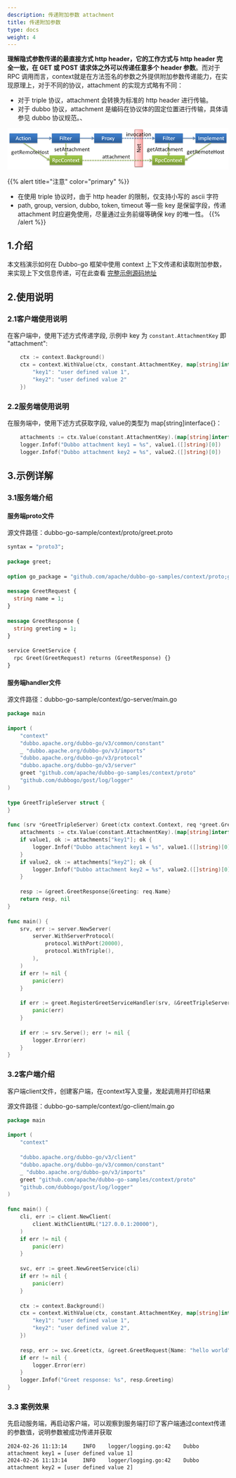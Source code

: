 ```yaml
---
description: 传递附加参数 attachment
title: 传递附加参数
type: docs
weight: 4
---
```


**理解隐式参数传递的最直接方式 http header，它的工作方式与 http header 完全一致，在 GET 或 POST 请求体之外可以传递任意多个 header 参数**。而对于 RPC 调用而言，context就是在方法签名的参数之外提供附加参数传递能力，在实现原理上，对于不同的协议，attachment 的实现方式略有不同：
* 对于 triple 协议，attachment 会转换为标准的 http header 进行传输。
* 对于 dubbo 协议，attachment 是编码在协议体的固定位置进行传输，具体请参见 dubbo 协议规范。、

![/user-guide/images/context.png](/imgs/user/context.png)

{{% alert title="注意" color="primary" %}}
* 在使用 triple 协议时，由于 http header 的限制，仅支持小写的 ascii 字符
* path, group, version, dubbo, token, timeout 等一些 key 是保留字段，传递 attachment 时应避免使用，尽量通过业务前缀等确保 key 的唯一性。
{{% /alert %}}

## 1.介绍

本文档演示如何在 Dubbo-go 框架中使用 context 上下文传递和读取附加参数，来实现上下文信息传递，可在此查看  <a href="https://github.com/apache/dubbo-go-samples/tree/main/context" target="_blank">完整示例源码地址</a>

## 2.使用说明
### 2.1客户端使用说明

在客户端中，使用下述方式传递字段, 示例中 key 为 `constant.AttachmentKey` 即 "attachment":

```go
	ctx := context.Background()
	ctx = context.WithValue(ctx, constant.AttachmentKey, map[string]interface{}{
        "key1": "user defined value 1",
        "key2": "user defined value 2"
	})
```

### 2.2服务端使用说明

在服务端中，使用下述方式获取字段, value的类型为 map[string]interface{}：
```go
    attachments := ctx.Value(constant.AttachmentKey).(map[string]interface{})
    logger.Infof("Dubbo attachment key1 = %s", value1.([]string)[0])
    logger.Infof("Dubbo attachment key2 = %s", value2.([]string)[0])
```

## 3.示例详解

### 3.1服务端介绍

#### 服务端proto文件

源文件路径：dubbo-go-sample/context/proto/greet.proto

```protobuf
syntax = "proto3";

package greet;

option go_package = "github.com/apache/dubbo-go-samples/context/proto;greet";

message GreetRequest {
  string name = 1;
}

message GreetResponse {
  string greeting = 1;
}

service GreetService {
  rpc Greet(GreetRequest) returns (GreetResponse) {}
}
```

#### 服务端handler文件

源文件路径：dubbo-go-sample/context/go-server/main.go

```go
package main

import (
	"context"
	"dubbo.apache.org/dubbo-go/v3/common/constant"
	_ "dubbo.apache.org/dubbo-go/v3/imports"
	"dubbo.apache.org/dubbo-go/v3/protocol"
	"dubbo.apache.org/dubbo-go/v3/server"
	greet "github.com/apache/dubbo-go-samples/context/proto"
	"github.com/dubbogo/gost/log/logger"
)

type GreetTripleServer struct {
}

func (srv *GreetTripleServer) Greet(ctx context.Context, req *greet.GreetRequest) (*greet.GreetResponse, error) {
	attachments := ctx.Value(constant.AttachmentKey).(map[string]interface{})
	if value1, ok := attachments["key1"]; ok {
		logger.Infof("Dubbo attachment key1 = %s", value1.([]string)[0])
	}
	if value2, ok := attachments["key2"]; ok {
		logger.Infof("Dubbo attachment key2 = %s", value2.([]string)[0])
	}

	resp := &greet.GreetResponse{Greeting: req.Name}
	return resp, nil
}

func main() {
	srv, err := server.NewServer(
		server.WithServerProtocol(
			protocol.WithPort(20000),
			protocol.WithTriple(),
		),
	)
	if err != nil {
		panic(err)
	}

	if err := greet.RegisterGreetServiceHandler(srv, &GreetTripleServer{}); err != nil {
		panic(err)
	}

	if err := srv.Serve(); err != nil {
		logger.Error(err)
	}
}
```

### 3.2客户端介绍

客户端client文件，创建客户端，在context写入变量，发起调用并打印结果

源文件路径：dubbo-go-sample/context/go-client/main.go

```go
package main

import (
	"context"

	"dubbo.apache.org/dubbo-go/v3/client"
	"dubbo.apache.org/dubbo-go/v3/common/constant"
	_ "dubbo.apache.org/dubbo-go/v3/imports"
	greet "github.com/apache/dubbo-go-samples/context/proto"
	"github.com/dubbogo/gost/log/logger"
)

func main() {
	cli, err := client.NewClient(
		client.WithClientURL("127.0.0.1:20000"),
	)
	if err != nil {
		panic(err)
	}

	svc, err := greet.NewGreetService(cli)
	if err != nil {
		panic(err)
	}

	ctx := context.Background()
	ctx = context.WithValue(ctx, constant.AttachmentKey, map[string]interface{}{
		"key1": "user defined value 1",
		"key2": "user defined value 2",
	})

	resp, err := svc.Greet(ctx, &greet.GreetRequest{Name: "hello world"})
	if err != nil {
		logger.Error(err)
	}
	logger.Infof("Greet response: %s", resp.Greeting)
}

```

### 3.3 案例效果

先启动服务端，再启动客户端，可以观察到服务端打印了客户端通过context传递的参数值，说明参数被成功传递并获取

```
2024-02-26 11:13:14     INFO    logger/logging.go:42    Dubbo attachment key1 = [user defined value 1]
2024-02-26 11:13:14     INFO    logger/logging.go:42    Dubbo attachment key2 = [user defined value 2]
```
